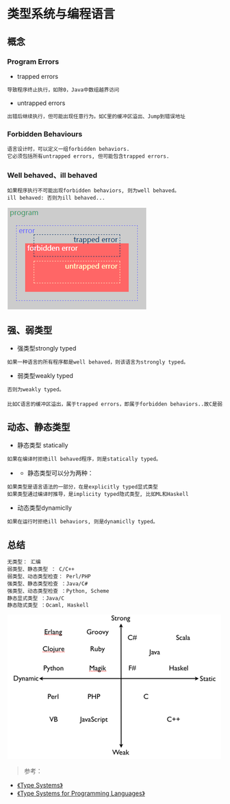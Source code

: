 # 类型系统与编程语言

## 概念
### Program Errors
* trapped errors
```md
导致程序终止执行，如除0，Java中数组越界访问
```
* untrapped errors
```md
出错后继续执行，但可能出现任意行为。如C里的缓冲区溢出、Jump到错误地址
```

### Forbidden Behaviours
```md
语言设计时，可以定义一组forbidden behaviors.
它必须包括所有untrapped errors, 但可能包含trapped errors.
```

### Well behaved、ill behaved
```md
如果程序执行不可能出现forbidden behaviors, 则为well behaved。
ill behaved: 否则为ill behaved...
```
![](pic/error_type.png)

## 强、弱类型
* 强类型strongly typed
```md
如果一种语言的所有程序都是well behaved，则该语言为strongly typed。
```
* 弱类型weakly typed
```md
否则为weakly typed。

比如C语言的缓冲区溢出，属于trapped errors，即属于forbidden behaviors..故C是弱类型
```
## 动态、静态类型
* 静态类型 statically
```md
如果在编译时拒绝ill behaved程序，则是statically typed。
```
* * 静态类型可以分为两种：
```md
如果类型是语言语法的一部分，在是explicitly typed显式类型
如果类型通过编译时推导，是implicity typed隐式类型, 比如ML和Haskell
```
* 动态类型dynamiclly
```md
如果在运行时拒绝ill behaviors, 则是dynamiclly typed。
```

## 总结
```md
无类型： 汇编
弱类型、静态类型 ： C/C++
弱类型、动态类型检查： Perl/PHP
强类型、静态类型检查 ：Java/C#
强类型、动态类型检查 ：Python, Scheme
静态显式类型 ：Java/C
静态隐式类型 ：Ocaml, Haskell
```
![](pic/language_type-system.png)


> 参考：

* [《Type Systems》](http://homepage.divms.uiowa.edu/~tinelli/classes/185/Fall06/notes/cardelli-95.pdf)
* [《Type Systems for Programming Languages》](http://ropas.snu.ac.kr/~kwang/520/pierce_book.pdf)